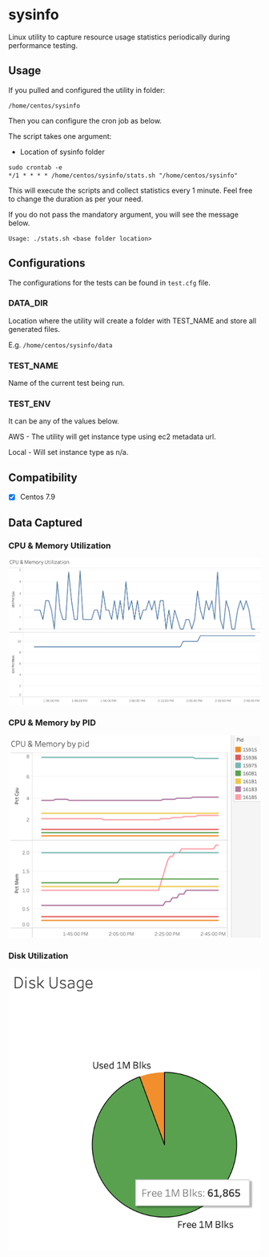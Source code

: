 # sysinfo

Linux utility to capture resource usage statistics periodically during performance testing.

## Usage
If you pulled and configured the utility in folder:
```
/home/centos/sysinfo
```
Then you can configure the cron job as below.

The script takes one argument:
 * Location of sysinfo folder

```
sudo crontab -e
*/1 * * * * /home/centos/sysinfo/stats.sh "/home/centos/sysinfo"
```
This will execute the scripts and collect statistics every 1 minute.
Feel free to change the duration as per your need.

If you do not pass the mandatory argument, you will see the message below.
```
Usage: ./stats.sh <base folder location>
```

## Configurations

The configurations for the tests can be found in `test.cfg` file.

### DATA_DIR
Location where the utility will create a folder with TEST_NAME and store all generated files.

E.g. `/home/centos/sysinfo/data`

### TEST_NAME
Name of the current test being run.

### TEST_ENV
It can be any of the values below.

AWS - The utility will get instance type using ec2 metadata url.

Local - Will set instance type as n/a.


## Compatibility
 - [x] Centos 7.9

## Data Captured

### CPU & Memory Utilization
![cpu and memory utilization](img/sysinfo_cpumem.png)

### CPU & Memory by PID
![cpu and memory by pid](img/sysinfo_pid.png)

### Disk Utilization
![disk utilization](img/sysinfo_disk.png)

